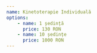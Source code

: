 ```yaml
---
name: Kinetoterapie Individuală
options:
    - name: 1 ședință
      price: 130 RON
    - name: 10 ședințe
      price: 1000 RON
---
```


